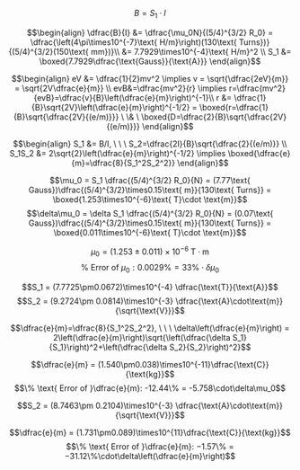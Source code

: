 $$B = S_1 \cdot I$$


$$\begin{align}
\dfrac{B}{I} &= \dfrac{\mu_0N}{(5/4)^{3/2} R_0} =  \dfrac{\left(4\pi\times10^{-7}\text{ H/m}\right)(130\text{ Turns})}{(5/4)^{3/2}(150\text{ mm})}\\
&= 7.7929\times10^{-4}\text{ H/m}^2 \\
S_1 &= \boxed{7.7929\dfrac{\text{Gauss}}{\text{A}}}
\end{align}$$



$$\begin{align}
eV &= \dfrac{1}{2}mv^2 \implies v = \sqrt{\dfrac{2eV}{m}} = \sqrt{2V\dfrac{e}{m}} \\
evB&=\dfrac{mv^2}{r} \implies r=\dfrac{mv^2}{evB}=\dfrac{v}{B}\left(\dfrac{e}{m}\right)^{-1}\\
r &= \dfrac{1}{B}\sqrt{2V}\left(\dfrac{e}{m}\right)^{-1/2} = \boxed{r=\dfrac{1}{B}\sqrt{\dfrac{2V}{(e/m)}}}   \ \& \ \boxed{D=\dfrac{2}{B}\sqrt{\dfrac{2V}{(e/m)}}}
\end{align}$$

$$\begin{align}
S_1 &= B/I, \ \ \ S_2=\dfrac{2I}{B}\sqrt{\dfrac{2}{(e/m)}} \\
S_1S_2 &= 2\sqrt{2}\left(\dfrac{e}{m}\right)^{-1/2} \implies \boxed{\dfrac{e}{m}=\dfrac{8}{S_1^2S_2^2}}
\end{align}$$

$$\mu_0 = S_1 \dfrac{(5/4)^{3/2} R_0}{N} = (7.77\text{ Gauss})\dfrac{(5/4)^{3/2}\times0.15\text{ m}}{130\text{ Turns}} = \boxed{1.253\times10^{-6}\text{ T}\cdot \text{m}}$$
$$\delta\mu_0 = \delta S_1 \dfrac{(5/4)^{3/2} R_0}{N} = (0.07\text{ Gauss})\dfrac{(5/4)^{3/2}\times0.15\text{ m}}{130\text{ Turns}} = \boxed{0.011\times10^{-6}\text{ T}\cdot \text{m}}$$

$$\mu_0 = (1.253\pm 0.011)\times10^{-6}\text{ T}\cdot \text{m}$$
$$\% \text{ Error of }\mu_0: 0.0029\% = 33\%\cdot\delta\mu_0$$



$$S_1 = (7.7725\pm0.0672)\times10^{-4} \dfrac{\text{T}}{\text{A}}$$
$$S_2 = (9.2724\pm 0.0814)\times10^{-3} \dfrac{\text{A}\cdot\text{m}}{\sqrt{\text{V}}}$$



$$\dfrac{e}{m}=\dfrac{8}{S_1^2S_2^2}, \ \ \ \delta\left(\dfrac{e}{m}\right) = 2\left(\dfrac{e}{m}\right)\sqrt{\left(\dfrac{\delta S_1}{S_1}\right)^2+\left(\dfrac{\delta S_2}{S_2}\right)^2}$$

$$\dfrac{e}{m} = (1.540\pm0.038)\times10^{-11}\dfrac{\text{C}}{\text{kg}}$$
$$\% \text{ Error of }\dfrac{e}{m}: -12.44\% = -5.758\cdot\delta\mu_0$$

$$S_2 = (8.7463\pm 0.2104)\times10^{-3} \dfrac{\text{A}\cdot\text{m}}{\sqrt{\text{V}}}$$



$$\dfrac{e}{m} = (1.731\pm0.089)\times10^{11}\dfrac{\text{C}}{\text{kg}}$$$$\% \text{ Error of }\dfrac{e}{m}: −1.57\% = −31.12\%\cdot\delta\left(\dfrac{e}{m}\right)$$




